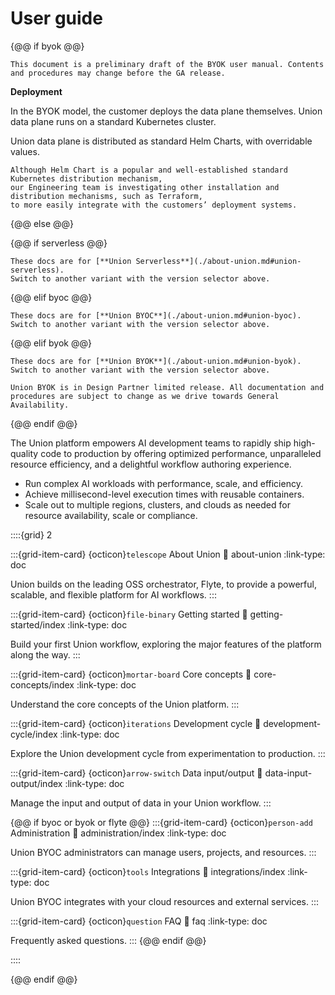 # User guide

{@@ if byok @@}

```{admonition} Preliminary draft
This document is a preliminary draft of the BYOK user manual. Contents and procedures may change before the GA release.
```

**Deployment**

In the BYOK model, the customer deploys the data plane themselves. Union data plane runs on a standard Kubernetes cluster.

Union data plane is distributed as standard Helm Charts, with overridable values.

```{admonition} Other distribution mechanisms
Although Helm Chart is a popular and well-established standard Kubernetes distribution mechanism,
our Engineering team is investigating other installation and distribution mechanisms, such as Terraform,
to more easily integrate with the customers’ deployment systems.
```

{@@ else @@}

{@@ if serverless @@}

```{admonition} Union Serverless
These docs are for [**Union Serverless**](./about-union.md#union-serverless).
Switch to another variant with the version selector above.
```

{@@ elif byoc @@}

```{admonition} Union BYOC
These docs are for [**Union BYOC**](./about-union.md#union-byoc).
Switch to another variant with the version selector above.
```

{@@ elif byok @@}

```{admonition} Union BYOK
These docs are for [**Union BYOK**](./about-union.md#union-byok).
Switch to another variant with the version selector above.
```

```{admonition} Early Release Warning
Union BYOK is in Design Partner limited release. All documentation and procedures are subject to change as we drive towards General Availability.
```

{@@ endif @@}

The Union platform empowers AI development teams to rapidly ship high-quality code to production by offering optimized performance, unparalleled resource efficiency, and a delightful workflow authoring experience.

- Run complex AI workloads with performance, scale, and efficiency.
- Achieve millisecond-level execution times with reusable containers.
- Scale out to multiple regions, clusters, and clouds as needed for resource availability, scale or compliance.

::::{grid} 2

:::{grid-item-card} {octicon}`telescope` About Union
:link: about-union
:link-type: doc

Union builds on the leading OSS orchestrator, Flyte, to provide a powerful, scalable, and flexible platform for AI workflows.
:::

:::{grid-item-card} {octicon}`file-binary` Getting started
:link: getting-started/index
:link-type: doc

Build your first Union workflow, exploring the major features of the platform along the way.
:::

:::{grid-item-card} {octicon}`mortar-board` Core concepts
:link: core-concepts/index
:link-type: doc

Understand the core concepts of the Union platform.
:::

:::{grid-item-card} {octicon}`iterations` Development cycle
:link: development-cycle/index
:link-type: doc

Explore the Union development cycle from experimentation to production.
:::

:::{grid-item-card} {octicon}`arrow-switch` Data input/output
:link: data-input-output/index
:link-type: doc

Manage the input and output of data in your Union workflow.
:::

{@@ if byoc or byok or flyte @@}
:::{grid-item-card} {octicon}`person-add` Administration
:link: administration/index
:link-type: doc

Union BYOC administrators can manage users, projects, and resources.
:::

:::{grid-item-card} {octicon}`tools` Integrations
:link: integrations/index
:link-type: doc

Union BYOC integrates with your cloud resources and external services.
:::

:::{grid-item-card} {octicon}`question` FAQ
:link: faq
:link-type: doc

Frequently asked questions.
:::
{@@ endif @@}

::::

{@@ endif @@}
